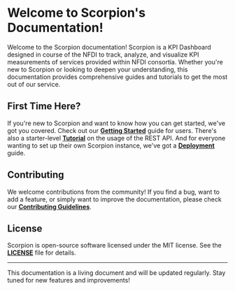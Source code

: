 # Welcome to Scorpion's Documentation!

Welcome to the Scorpion documentation! Scorpion is a KPI Dashboard designed in course of the NFDI to track, analyze, and visualize KPI measurements of services provided within NFDI consortia. Whether you're new to Scorpion or looking to deepen your understanding, this documentation provides comprehensive guides and tutorials to get the most out of our service.

## First Time Here?

If you're new to Scorpion and want to know how you can get started, we've got you covered. Check out our [__Getting Started__](users.md) guide for users. There's also a starter-level [__Tutorial__](api.md) on the usage of the REST API. And for everyone wanting to set up their own Scorpion instance, we've got a [__Deployment__](deployment.md) guide.

## Contributing

We welcome contributions from the community! If you find a bug, want to add a feature, or simply want to improve the documentation, please check our [__Contributing Guidelines__](https://github.com/IPK-BIT/scorpion/blob/main/CONTRIBUTING.md).

## License

Scorpion is open-source software licensed under the MIT license. See the [__LICENSE__](https://github.com/IPK-BIT/scorpion/blob/main/LICENSE) file for details.

---

This documentation is a living document and will be updated regularly. Stay tuned for new features and improvements!

